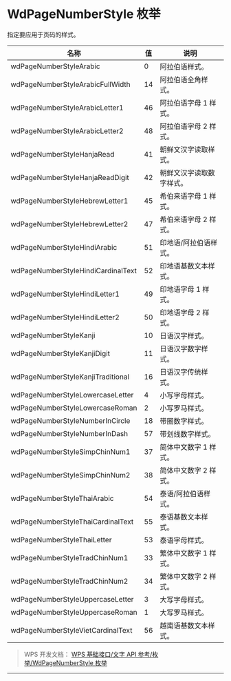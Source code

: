 # WdPageNumberStyle 枚举

指定要应用于页码的样式。

| 名称                               | 值  | 说明                     |
|------------------------------------|-----|--------------------------|
| wdPageNumberStyleArabic            | 0   | 阿拉伯语样式。           |
| wdPageNumberStyleArabicFullWidth   | 14  | 阿拉伯语全角样式。       |
| wdPageNumberStyleArabicLetter1     | 46  | 阿拉伯语字母 1 样式。    |
| wdPageNumberStyleArabicLetter2     | 48  | 阿拉伯语字母 2 样式。    |
| wdPageNumberStyleHanjaRead         | 41  | 朝鲜文汉字读取样式。     |
| wdPageNumberStyleHanjaReadDigit    | 42  | 朝鲜文汉字读取数字样式。 |
| wdPageNumberStyleHebrewLetter1     | 45  | 希伯来语字母 1 样式。    |
| wdPageNumberStyleHebrewLetter2     | 47  | 希伯来语字母 2 样式。    |
| wdPageNumberStyleHindiArabic       | 51  | 印地语/阿拉伯语样式。    |
| wdPageNumberStyleHindiCardinalText | 52  | 印地语基数文本样式。     |
| wdPageNumberStyleHindiLetter1      | 49  | 印地语字母 1 样式。      |
| wdPageNumberStyleHindiLetter2      | 50  | 印地语字母 2 样式。      |
| wdPageNumberStyleKanji             | 10  | 日语汉字样式。           |
| wdPageNumberStyleKanjiDigit        | 11  | 日语汉字数字样式。       |
| wdPageNumberStyleKanjiTraditional  | 16  | 日语汉字传统样式。       |
| wdPageNumberStyleLowercaseLetter   | 4   | 小写字母样式。           |
| wdPageNumberStyleLowercaseRoman    | 2   | 小写罗马样式。           |
| wdPageNumberStyleNumberInCircle    | 18  | 带圈数字样式。           |
| wdPageNumberStyleNumberInDash      | 57  | 带划线数字样式。         |
| wdPageNumberStyleSimpChinNum1      | 37  | 简体中文数字 1 样式。    |
| wdPageNumberStyleSimpChinNum2      | 38  | 简体中文数字 2 样式。    |
| wdPageNumberStyleThaiArabic        | 54  | 泰语/阿拉伯语样式。      |
| wdPageNumberStyleThaiCardinalText  | 55  | 泰语基数文本样式。       |
| wdPageNumberStyleThaiLetter        | 53  | 泰语字母样式。           |
| wdPageNumberStyleTradChinNum1      | 33  | 繁体中文数字 1 样式。    |
| wdPageNumberStyleTradChinNum2      | 34  | 繁体中文数字 2 样式。    |
| wdPageNumberStyleUppercaseLetter   | 3   | 大写字母样式。           |
| wdPageNumberStyleUppercaseRoman    | 1   | 大写罗马样式。           |
| wdPageNumberStyleVietCardinalText  | 56  | 越南语基数文本样式。     |

> WPS 开发文档： [WPS 基础接口/文字 API 参考/枚举/WdPageNumberStyle 枚举](https://qn.cache.wpscdn.cn/encs/doc/office_v19/topics/WPS%20%E5%9F%BA%E7%A1%80%E6%8E%A5%E5%8F%A3/%E6%96%87%E5%AD%97%20API%20%E5%8F%82%E8%80%83/%E6%9E%9A%E4%B8%BE/WdPageNumberStyle%20%E6%9E%9A%E4%B8%BE.html)

------------------------------------------------------------------------
